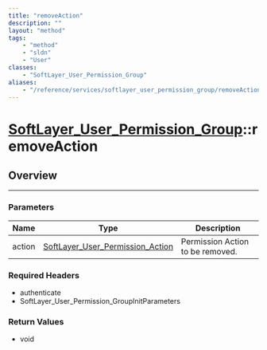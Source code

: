 ```yaml
---
title: "removeAction"
description: ""
layout: "method"
tags:
    - "method"
    - "sldn"
    - "User"
classes:
    - "SoftLayer_User_Permission_Group"
aliases:
    - "/reference/services/softlayer_user_permission_group/removeAction"
---
```

# [SoftLayer_User_Permission_Group](/reference/services/SoftLayer_User_Permission_Group)::removeAction




## Overview 


-----

### Parameters 
|Name | Type | Description |
| --- | --- | --- |
|action| <a href='/reference/datatypes/SoftLayer_User_Permission_Action'>SoftLayer_User_Permission_Action </a>| Permission Action to be removed.|


### Required Headers
* authenticate
* SoftLayer_User_Permission_GroupInitParameters


### Return Values
* void





